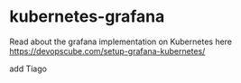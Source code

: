# kubernetes-grafana

Read about the grafana implementation on Kubernetes here https://devopscube.com/setup-grafana-kubernetes/


add Tiago